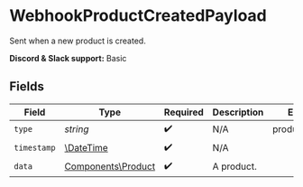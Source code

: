 # WebhookProductCreatedPayload

Sent when a new product is created.

**Discord & Slack support:** Basic


## Fields

| Field                                                         | Type                                                          | Required                                                      | Description                                                   | Example                                                       |
| ------------------------------------------------------------- | ------------------------------------------------------------- | ------------------------------------------------------------- | ------------------------------------------------------------- | ------------------------------------------------------------- |
| `type`                                                        | *string*                                                      | :heavy_check_mark:                                            | N/A                                                           | product.created                                               |
| `timestamp`                                                   | [\DateTime](https://www.php.net/manual/en/class.datetime.php) | :heavy_check_mark:                                            | N/A                                                           |                                                               |
| `data`                                                        | [Components\Product](../../Models/Components/Product.md)      | :heavy_check_mark:                                            | A product.                                                    |                                                               |